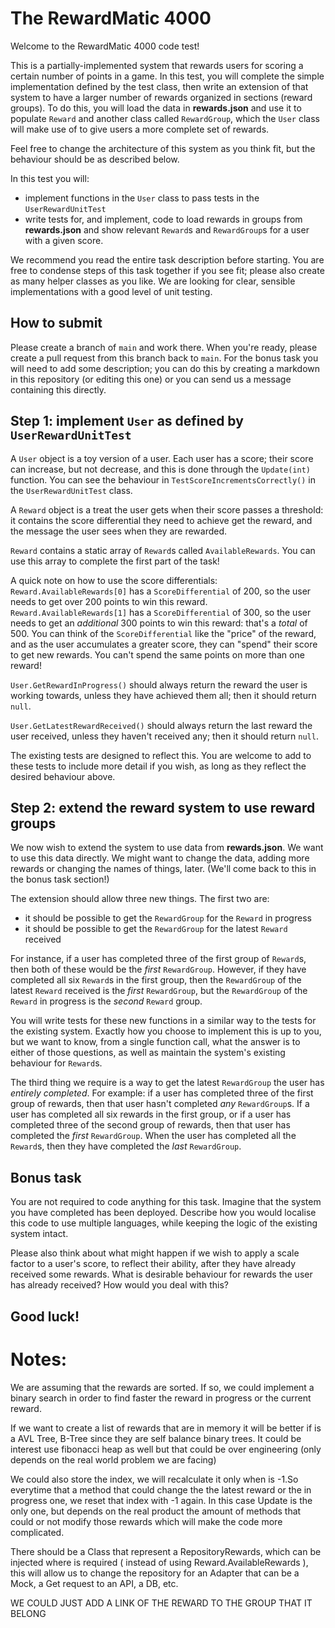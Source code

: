 # The RewardMatic 4000

Welcome to the RewardMatic 4000 code test!

This is a partially-implemented system that rewards users for scoring a certain number of points in a game. In this test, you will complete the simple implementation defined by the test class, then write an extension of that system to have a larger number of rewards organized in sections (reward groups). To do this, you will load the data in **rewards.json** and use it to populate `Reward` and another class called `RewardGroup`, which the `User` class will make use of to give users a more complete set of rewards.

Feel free to change the architecture of this system as you think fit, but the behaviour should be as described below.

In this test you will:

- implement functions in the `User` class to pass tests in the `UserRewardUnitTest`
- write tests for, and implement, code to load rewards in groups from **rewards.json** and show relevant `Reward`s and `RewardGroup`s for a user with a given score.

We recommend you read the entire task description before starting. You are free to condense steps of this task together if you see fit; please also create as many helper classes as you like. We are looking for clear, sensible implementations with a good level of unit testing.

## How to submit

Please create a branch of `main` and work there. When you're ready, please create a pull request from this branch back to `main`. For the bonus task you will need to add some description; you can do this by creating a markdown in this repository (or editing this one) or you can send us a message containing this directly.

## Step 1: implement `User` as defined by `UserRewardUnitTest`

A `User` object is a toy version of a user. Each user has a score; their score can increase, but not decrease, and this is done through the `Update(int)` function. You can see the behaviour in `TestScoreIncrementsCorrectly()` in the `UserRewardUnitTest` class.

A `Reward` object is a treat the user gets when their score passes a threshold: it contains the score differential they need to achieve get the reward, and the message the user sees when they are rewarded.

`Reward` contains a static array of `Reward`s called `AvailableRewards`. You can use this array to complete the first part of the task!

A quick note on how to use the score differentials: `Reward.AvailableRewards[0]` has a `ScoreDifferential` of 200, so the user needs to get over 200 points to win this reward. `Reward.AvailableRewards[1]` has a `ScoreDifferential` of 300, so the user needs to get an _additional_ 300 points to win this reward: that's a _total_ of 500. You can think of the `ScoreDifferential` like the "price" of the reward, and as the user accumulates a greater score, they can "spend" their score to get new rewards. You can't spend the same points on more than one reward!

`User.GetRewardInProgress()` should always return the reward the user is working towards, unless they have achieved them all; then it should return `null`.

`User.GetLatestRewardReceived()` should always return the last reward the user received, unless they haven't received any; then it should return `null`.

The existing tests are designed to reflect this. You are welcome to add to these tests to include more detail if you wish, as long as they reflect the desired behaviour above.

## Step 2: extend the reward system to use reward groups

We now wish to extend the system to use data from **rewards.json**. We want to use this data directly. We might want to change the data, adding more rewards or changing the names of things, later. (We'll come back to this in the bonus task section!)

The extension should allow three new things. The first two are:

- it should be possible to get the `RewardGroup` for the `Reward` in progress
- it should be possible to get the `RewardGroup` for the latest `Reward` received

For instance, if a user has completed three of the first group of `Reward`s, then both of these would be the _first_ `RewardGroup`. However, if they have completed all six `Reward`s in the first group, then the `RewardGroup` of the latest `Reward` received is the _first_ `RewardGroup`, but the `RewardGroup` of the `Reward` in progress is the _second_ `Reward` group.

You will write tests for these new functions in a similar way to the tests for the existing system. Exactly how you choose to implement this is up to you, but we want to know, from a single function call, what the answer is to either of those questions, as well as maintain the system's existing behaviour for `Reward`s.

The third thing we require is a way to get the latest `RewardGroup` the user has _entirely completed_. For example: if a user has completed three of the first group of rewards, then that user hasn't completed _any_ `RewardGroup`s. If a user has completed all six rewards in the first group, or if a user has completed three of the second group of rewards, then that user has completed the _first_ `RewardGroup`. When the user has completed all the `Reward`s, then they have completed the _last_ `RewardGroup`.

## Bonus task

You are not required to code anything for this task. Imagine that the system you have completed has been deployed. Describe how you would localise this code to use multiple languages, while keeping the logic of the existing system intact.

Please also think about what might happen if we wish to apply a scale factor to a user's score, to reflect their ability, after they have already received some rewards. What is desirable behaviour for rewards the user has already received? How would you deal with this?

## Good luck!

# Notes:

We are assuming that the rewards are sorted. If so, we could implement a binary search in order to find faster the reward in progress or the current reward.

If we want to create a list of rewards that are in memory it will be better if is a AVL Tree, B-Tree since they are self balance binary trees. It could be interest use fibonacci heap as well but that could be over engineering (only depends on the real world problem we are facing)

We could also store the index, we will recalculate it only when is -1.So everytime that a method that could change the the latest reward or the in progress one, we reset that index with -1 again. In this case Update is the only one, but depends on the real product the amount of methods that could or not modify those rewards which will make the code more complicated.

There should be a Class that represent a RepositoryRewards, which can be injected where is required ( instead of using Reward.AvailableRewards ), this will allow us to change the repository for an Adapter that can be a Mock, a Get request to an API, a DB, etc.

WE COULD JUST ADD A LINK OF THE REWARD TO THE GROUP THAT IT BELONG
